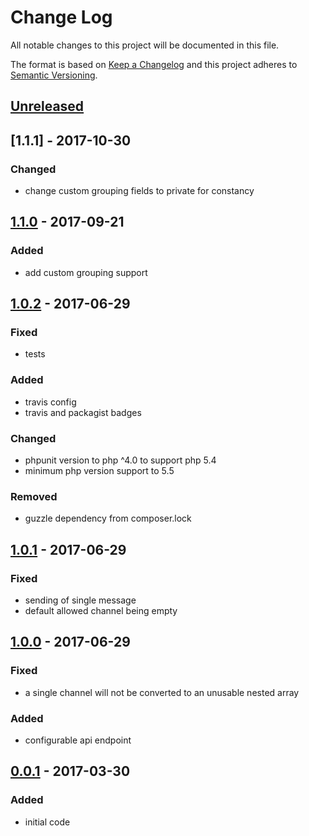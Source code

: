 # Change Log
All notable changes to this project will be documented in this file.

The format is based on [Keep a Changelog](http://keepachangelog.com/)
and this project adheres to [Semantic Versioning](http://semver.org/).

## [Unreleased]
## [1.1.1] - 2017-10-30
### Changed
- change custom grouping fields to private for constancy

## [1.1.0] - 2017-09-21
### Added
- add custom grouping support 

## [1.0.2] - 2017-06-29
### Fixed
- tests

### Added
- travis config
- travis and packagist badges

### Changed
- phpunit version to php ^4.0 to support php 5.4
- minimum php version support to 5.5

### Removed
- guzzle dependency from composer.lock

## [1.0.1] - 2017-06-29
### Fixed
- sending of single message
- default allowed channel being empty

## [1.0.0] - 2017-06-29
### Fixed
- a single channel will not be converted to an unusable nested array

### Added
- configurable api endpoint

## [0.0.1] - 2017-03-30
### Added
- initial code

[Unreleased]: https://github.com/CMTelecom/messaging-php/compare/1.1.1....HEAD
[1.1.0]: https://github.com/CMTelecom/messaging-php/compare/1.1.0...1.1.1
[1.1.0]: https://github.com/CMTelecom/messaging-php/compare/1.0.2...1.1.0
[1.0.2]: https://github.com/CMTelecom/messaging-php/compare/1.0.1...1.0.2
[1.0.1]: https://github.com/CMTelecom/messaging-php/compare/1.0.0...1.0.1
[1.0.0]: https://github.com/CMTelecom/messaging-php/compare/0.0.1...1.0.0
[0.0.1]: https://github.com/CMTelecom/messaging-php/compare/0.0.1...0.0.1